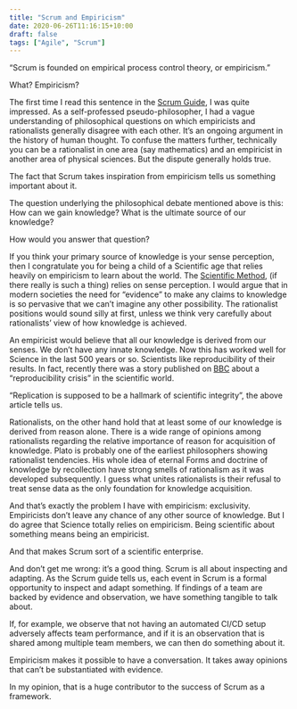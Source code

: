 ```yaml
---
title: "Scrum and Empiricism"
date: 2020-06-26T11:16:15+10:00
draft: false
tags: ["Agile", "Scrum"]
---
```

“Scrum is founded on empirical process control theory, or empiricism.”

What?  Empiricism?

The first time I read this sentence in the <a target="_blank" href="https://www.scrumguides.org/scrum-guide.html">Scrum Guide</a>, I was quite impressed.  As a self-professed pseudo-philosopher, I had a vague understanding of philosophical questions on which empiricists and rationalists generally disagree with each other.  It’s an ongoing argument in the history of human thought.  To confuse the matters further, technically you can be a rationalist in one area (say mathematics) and an empiricist in another area of physical sciences.  But the dispute generally holds true.

The fact that Scrum takes inspiration from empiricism tells us something important about it.

The question underlying the philosophical debate mentioned above is this:  How can we gain knowledge?  What is the ultimate source of our knowledge?

How would you answer that question?

If you think your primary source of knowledge is your sense perception, then I congratulate you for being a child of a Scientific age that relies heavily on empiricism to learn about the world.  The <a target="_blank" href="https://www.khanacademy.org/science/biology/intro-to-biology/science-of-biology/a/the-science-of-biology">Scientific Method</a>, (if there really is such a thing) relies on sense perception.  I would argue that in modern societies the need for “evidence” to make any claims to knowledge is so pervasive that we can’t imagine any other possibility.  The rationalist positions would sound silly at first, unless we think very carefully about rationalists’ view of how knowledge is achieved.

An empiricist would believe that all our knowledge is derived from our senses.  We don’t have any innate knowledge.  Now this has worked well for Science in the last 500 years or so.  Scientists like reproducibility of their results.  In fact, recently there was a story published on <a href="http://www.bbc.com/news/science-environment-39054778" target="blank">BBC</a> about a “reproducibility crisis” in the scientific world.

“Replication is supposed to be a hallmark of scientific integrity”, the above article tells us.

Rationalists, on the other hand hold that at least some of our knowledge is derived from reason alone.  There is a wide range of opinions among rationalists regarding the relative importance of reason for acquisition of knowledge.  Plato is probably one of the earliest philosophers showing rationalist tendencies.  His whole idea of eternal Forms and doctrine of knowledge by recollection have strong smells of rationalism as it was developed subsequently.  I guess what unites rationalists is their refusal to treat sense data as the only foundation for knowledge acquisition.

And that’s exactly the problem I have with empiricism: exclusivity.  Empiricists don’t leave any chance of any other source of knowledge.  But I do agree that Science totally relies on empiricism.  Being scientific about something means being an empiricist.

And that makes Scrum sort of a scientific enterprise.

And don’t get me wrong: it’s a good thing.  Scrum is all about inspecting and adapting.  As the Scrum guide tells us, each event in Scrum is a formal opportunity to inspect and adapt something.  If findings of a team are backed by evidence and observation, we have something tangible to talk about.

If, for example, we observe that not having an automated CI/CD setup adversely affects team performance, and if it is an observation that is shared among multiple team members, we can then do something about it.

Empiricism makes it possible to have a conversation.  It takes away opinions that can’t be substantiated with evidence.

In my opinion, that is a huge contributor to the success of Scrum as a framework.
